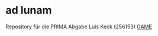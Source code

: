 # ad lunam
Repository für die PRIMA Abgabe 
Luis Keck (256153)
[GAME](https://keckluis.github.io/AdLuna/Code/Main.html)
